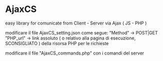 # AjaxCS
easy library for comunicate from Client - Server via Ajax ( JS - PHP ) 


modificare il file AjaxCS_setting.json come segue:
 "Method" -> POST|GET
 "PHP_url" -> link assoluto ( o relativo alla pagina di esecuzione, SCONSIGLIATO ) della risorsa PHP per le richieste
 
 
 modificare il file "AjaxCS_commands.php" con i comandi del server